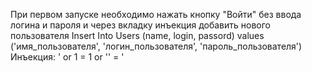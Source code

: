 При первом запуске необходимо нажать кнопку "Войти" без ввода логина и пароля и через вкладку инъекция добавить нового пользователя
Insert Into Users (name, login, passord) values ('имя_пользователя', 'логин_пользователя', 'пароль_пользователя')
Инъекция: ' or 1 = 1 or '' = '
